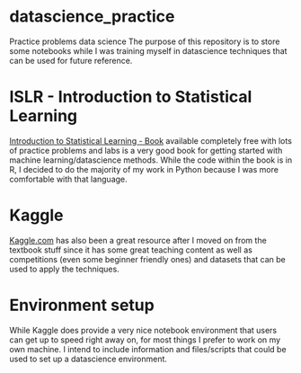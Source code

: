 # datascience_practice
Practice problems data science
The purpose of this repository is to store some notebooks while I was training myself in datascience techniques that can be used for future reference.

# ISLR - Introduction to Statistical Learning
[Introduction to Statistical Learning - Book](https://www.statlearning.com/) available completely free with lots of practice problems and labs is a very good book for getting started with machine learning/datascience methods. While the code within the book is in R, I decided to do the majority of my work in Python because I was more comfortable with that language.

# Kaggle
[Kaggle.com](http://kaggle.com) has also been a great resource after I moved on from the textbook stuff since it has some great teaching content as well as competitions (even some beginner friendly ones) and datasets that can be used to apply the techniques.

# Environment setup

While Kaggle does provide a very nice notebook environment that users can get up to speed right away on, for most things I prefer to work on my own machine. I intend to include information and files/scripts that could be used to set up a datascience environment.
